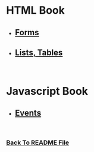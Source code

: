 #  HTML Book
* ## [Forms](https://raghadmustafa96.github.io/reading-notes/README-9a)
* ## [Lists, Tables](https://raghadmustafa96.github.io/reading-notes/README-9b)

<br>

#  Javascript Book
* ## [Events](https://raghadmustafa96.github.io/reading-notes/README-9c)


<br>


### [Back To README File](https://raghadmustafa96.github.io/reading-notes/README201)